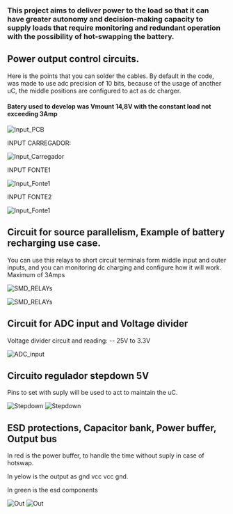### This project aims to deliver power to the load so that it can have greater autonomy and decision-making capacity to supply loads that require monitoring and redundant operation with the possibility of hot-swapping the battery.

## Power output control circuits.


Here is the points that you can solder the cables. 
By default in the code, was made to use adc precision of 10 bits, because of the usage of another uC, the middle positions are configured to act as dc charger. 
#### Batery used to develop was Vmount 14,8V with the constant load not exceeding 3Amp

![Input_PCB](IMG\INPUT_DC.png)

INPUT CARREGADOR:

![Input_Carregador](IMG\Input_Carregador.png)

INPUT FONTE1 

![Input_Fonte1](IMG\Input_Fonte1.png)

INPUT FONTE2

![Input_Fonte1](IMG\Input_Fonte2.png)


## Circuit for source parallelism, Example of battery recharging use case.
You can use this relays to short circuit terminals form middle input and outer inputs, and you can monitoring dc charging and configure how it will work. Maximum of 3Amps

![SMD_RELAYs](IMG\SMD_RELAY_PCB.png)

![SMD_RELAYs](IMG\SMD_RELAYs.png)

## Circuit for ADC input and Voltage divider
Voltage divider circuit and reading: -- 25V to 3.3V

![ADC_input](IMG/ADC_input.png)

## Circuito regulador stepdown 5V
Pins to set with suply will be used to act to maintain the uC. 

![Stepdown](IMG/5vinput.png)
![Stepdown](IMG/stepdown.png)

## ESD protections, Capacitor bank, Power buffer, Output bus
In red is the power buffer, to handle the time without suply in case of hotswap. 

In yelow is the output as gnd vcc vcc gnd.

In green is the esd components

![Out](IMG/ESD.png)
![Out](IMG/ESD_CAP_OUT.png)